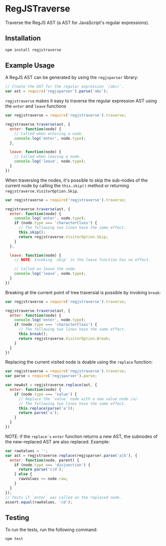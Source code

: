 # RegJSTraverse

Traverse the RegJS AST (a AST for JavaScript's regular expressions).

## Installation

```bash
npm install regjstraverse
```

## Example Usage

A RegJS AST can be generated by using the `regjsparser` library:

```js
// Create the AST for the regular expression `/abc/`.
var ast = require('regjsparser').parse('abc');
```

`regjstraverse` makes it easy to traverse the regular expression AST using the
`enter` and `leave` functions

```js
var regjstraverse = require('regjstraverse').traverse;

regjstraverse.traverse(ast, {
  enter: function(node) {
    // Called when entering a node.
    console.log('enter', node.type);
  },

  leave: function(node) {
    // Called when leaving a node.
    console.log('leave', node.type);
  }
})
```

When traversing the nodes, it's possible to skip the sub-nodes of the current
node by calling the `this.skip()` method or returning `regjstraverse.VisitorOption.Skip`.

```js
var regjstraverse = require('regjstraverse').traverse;

regjstraverse.traverse(ast, {
  enter: function(node) {
    console.log('enter', node.type);
    if (node.type === 'characterClass') {
      // The following two lines have the same effect.
      this.skip();
      return regjstraverse.VisitorOption.Skip;
    }
  },

  leave: function(node) {
    // NOTE: Invoking `skip` in the leave function has no effect.

    // Called on leave the node.
    console.log('leave', node.type);
  }
})
```

Breaking at the current point of tree traversial is possible by invoking `break`:

```js
var regjstraverse = require('regjstraverse').traverse;

regjstraverse.traverse(ast, {
  enter: function(node) {
    console.log('enter', node.type);
    if (node.type === 'characterClass') {
      // The following two lines have the same effect.
      this.break();
      return regjstraverse.VisitorOption.Break;
    }
  }
})
```

Replacing the current visited node is doable using the `replace` function:

```js
var regjstraverse = require('regjstraverse').traverse;
var parse = require('regjsparser').parse;

var newAst = regjstraverse.replace(ast, {
  enter: function(node) {
    if (node.type === 'value') {
      // Replace the `value` node with a new value node /a/.
      // The following two lines have the same effect.
      this.replace(parse('a'));
      return parse('a');
    }
  }
})
```

NOTE: if the `replace's` `enter` function returns a new AST, the subnodes
of the new-replaced AST are also replaced. Example:

```js
var rawValues = '';
var ast = regjstraverse.replace(regjsparser.parse('a|b'), {
  enter: function(node, parent) {
    if (node.type === 'disjunction') {
      return parse('c|d');
    } else {
      rawValues += node.raw;
    }
  }
});
// Tests if `enter` was called on the replaced node.
assert.equal(rawValues, 'cd');
```

## Testing

To run the tests, run the following command:

```bash
npm test
```